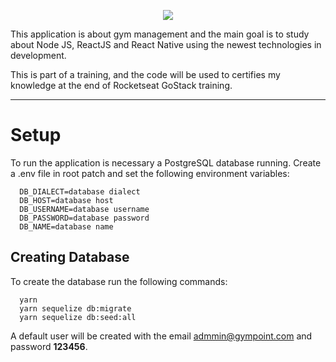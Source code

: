 <p align="center">
  <img src="https://raw.githubusercontent.com/Rocketseat/bootcamp-gostack-desafio-02/master/.github/logo.png">
</p>

This application is about gym management and the main goal is to study about Node JS, ReactJS and React Native using the newest technologies in development.

This is part of a training, and the code will be used to certifies my knowledge at the end of Rocketseat GoStack training.

---
# Setup

To run the application is necessary a PostgreSQL database running.
Create a .env file in root patch and set the following environment variables:

```
  DB_DIALECT=database dialect
  DB_HOST=database host
  DB_USERNAME=database username
  DB_PASSWORD=database password
  DB_NAME=database name
```

## Creating Database
To create the database run the following commands:

```terminal
  yarn
  yarn sequelize db:migrate
  yarn sequelize db:seed:all
```

A default user will be created with the email admmin@gympoint.com and password **123456**.

